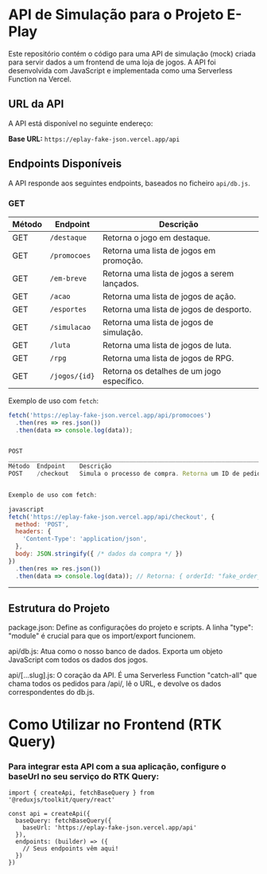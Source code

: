 # API de Simulação para o Projeto E-Play

Este repositório contém o código para uma API de simulação (mock) criada para servir dados a um frontend de uma loja de jogos. A API foi desenvolvida com JavaScript e implementada como uma Serverless Function na Vercel.

## URL da API

A API está disponível no seguinte endereço:

**Base URL:** `https://eplay-fake-json.vercel.app/api`

## Endpoints Disponíveis

A API responde aos seguintes endpoints, baseados no ficheiro `api/db.js`.

### GET

| Método | Endpoint        | Descrição                              |
|--------|-----------------|----------------------------------------|
| GET    | `/destaque`     | Retorna o jogo em destaque.            |
| GET    | `/promocoes`    | Retorna uma lista de jogos em promoção.|
| GET    | `/em-breve`     | Retorna uma lista de jogos a serem lançados. |
| GET    | `/acao`         | Retorna uma lista de jogos de ação.    |
| GET    | `/esportes`     | Retorna uma lista de jogos de desporto.|
| GET    | `/simulacao`    | Retorna uma lista de jogos de simulação.|
| GET    | `/luta`         | Retorna uma lista de jogos de luta.    |
| GET    | `/rpg`          | Retorna uma lista de jogos de RPG.     |
| GET    | `/jogos/{id}`   | Retorna os detalhes de um jogo específico. |

Exemplo de uso com `fetch`:

```javascript
fetch('https://eplay-fake-json.vercel.app/api/promocoes')
  .then(res => res.json())
  .then(data => console.log(data));


POST
________________________________________________________________________________________
Método	Endpoint	Descrição
POST	/checkout	Simula o processo de compra. Retorna um ID de pedido falso (orderId).


Exemplo de uso com fetch:

javascript
fetch('https://eplay-fake-json.vercel.app/api/checkout', {
  method: 'POST',
  headers: {
    'Content-Type': 'application/json',
  },
  body: JSON.stringify({ /* dados da compra */ })
})
  .then(res => res.json())
  .then(data => console.log(data)); // Retorna: { orderId: "fake_order_12345..." }
```
_______________________________________________________________________________________

## Estrutura do Projeto
package.json: Define as configurações do projeto e scripts. A linha "type": "module" é crucial para que os import/export funcionem.

api/db.js: Atua como o nosso banco de dados. Exporta um objeto JavaScript com todos os dados dos jogos.

api/[...slug].js: O coração da API. É uma Serverless Function "catch-all" que chama todos os pedidos para /api/, lê o URL, e devolve os dados correspondentes do db.js.

# Como Utilizar no Frontend (RTK Query)
### Para integrar esta API com a sua aplicação, configure o baseUrl no seu serviço do RTK Query:

```
import { createApi, fetchBaseQuery } from '@reduxjs/toolkit/query/react'

const api = createApi({
  baseQuery: fetchBaseQuery({
    baseUrl: 'https://eplay-fake-json.vercel.app/api'
  }),
  endpoints: (builder) => ({
    // Seus endpoints vêm aqui!
  })
})
```
